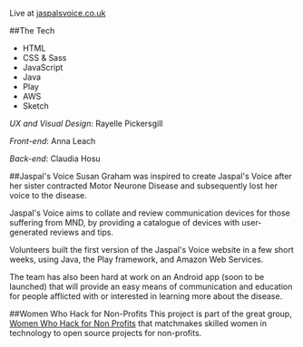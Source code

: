 
Live at [jaspalsvoice.co.uk](http://jaspalsvoice.co.uk/)

##The Tech
- HTML 
- CSS & Sass 
- JavaScript
- Java
- Play
- AWS
- Sketch

_UX and Visual Design_: Rayelle Pickersgill

_Front-end_: Anna Leach

_Back-end_: Claudia Hosu

##Jaspal's Voice
Susan Graham was inspired to create Jaspal's Voice after her sister contracted Motor Neurone Disease and subsequently lost her voice to the disease. 

Jaspal's Voice aims to collate and review communication devices for those suffering from MND, by providing a catalogue of devices with user-generated reviews and tips.

Volunteers built the first version of the Jaspal's Voice website in a few short weeks, using Java, the Play framework, and Amazon Web Services. 

The team​ has also been hard at work on an Android app (soon to be launched) that will provide an easy means of communication and education for people afflicted with or interested in learning more about the disease.

##Women Who Hack for Non-Profits
This project is part of the great group, [Women Who Hack for Non Profits](http://www.womenhackfornonprofits.com/about.html) that matchmakes skilled women in technology to open source projects for non-profits. 
